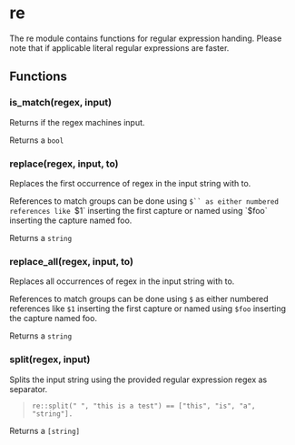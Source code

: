 
# re

 The re module contains functions for regular expression handing. Please note
 that if applicable literal regular expressions are faster.
## Functions

### is_match(regex, input)

Returns if the regex machines input.

Returns a `bool`

### replace(regex, input, to)

Replaces the first occurrence of regex in the input string with to.

References to match groups can be done using `$`` as either numbered
references like `$1` inserting the first capture or named using `$foo`
inserting the capture named foo.

Returns a `string`

### replace_all(regex, input, to)

Replaces all occurrences of regex in the input string with to.

References to match groups can be done using `$` as either numbered
references like `$1` inserting the first capture or named using `$foo`
inserting the capture named foo.

Returns a `string`

### split(regex, input)

Splits the input string using the provided regular expression regex as
separator.

> ```tremor
> re::split(" ", "this is a test") == ["this", "is", "a", "string"].
> ```

Returns a `[string]`
